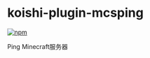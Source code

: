 # koishi-plugin-mcsping

[![npm](https://img.shields.io/npm/v/koishi-plugin-mcsping?style=flat-square)](https://www.npmjs.com/package/koishi-plugin-mcsping)

Ping Minecraft服务器
